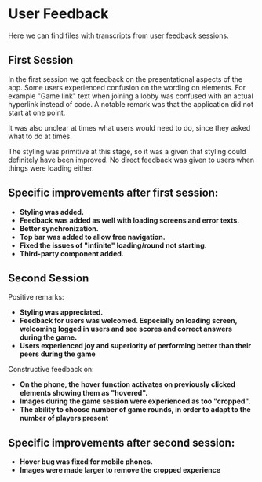 # User Feedback

Here we can find files with transcripts from user feedback sessions.

## First Session
In the first session we got feedback on the presentational aspects of the app. 
Some users experienced confusion on the wording on elements. For example "Game link" text when 
joining a lobby was confused with an actual hyperlink instead of code. A notable remark was
that the application did not start at one point.

It was also unclear at times what users would need to do, since they asked what to do at times.

The styling was primitive at this stage, so it was a given that styling could definitely have been improved. 
No direct feedback was given to users when things were loading either. 

## Specific improvements after first session:
- <b>Styling was added.</b>
- <b>Feedback was added as well with loading screens and error texts.</b>
- <b>Better synchronization.</b>
- <b>Top bar was added to allow free navigation.</b>
- <b>Fixed the issues of "infinite" loading/round not starting.</b>
- <b>Third-party component added.</b>

## Second Session
Positive remarks:
- <b>Styling was appreciated.</b>
- <b>Feedback for users was welcomed. Especially on loading screen, welcoming logged in users and see scores and correct answers during the game.</b>
- <b>Users experienced joy and superiority of performing better than their peers during the game </b>

Constructive feedback on:
- <b>On the phone, the hover function activates on previously clicked elements showing them as "hovered".</b>
- <b>Images during the game session were experienced as too "cropped".</b>
- <b>The ability to choose number of game rounds, in order to adapt to the number of players present</b>

## Specific improvements after second session:
- <b>Hover bug was fixed for mobile phones.</b>
- <b>Images were made larger to remove the cropped experience </b>




